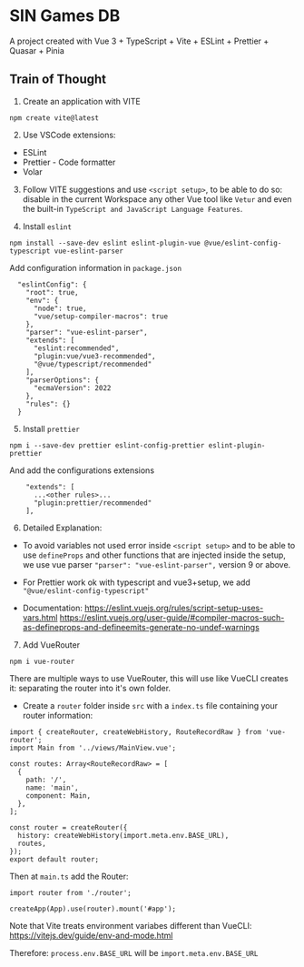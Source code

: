 # SIN Games DB

A project created with Vue 3 + TypeScript + Vite + ESLint + Prettier + Quasar + Pinia

## Train of Thought

1. Create an application with VITE

```
npm create vite@latest
```

2. Use VSCode extensions:

- ESLint
- Prettier - Code formatter
- Volar

3. Follow VITE suggestions and use `<script setup>`, to be able to do so: disable in the current Workspace any other Vue tool like `Vetur` and even the built-in `TypeScript and JavaScript Language Features`.

4. Install `eslint`

```
npm install --save-dev eslint eslint-plugin-vue @vue/eslint-config-typescript vue-eslint-parser
```

Add configuration information in `package.json`

```
  "eslintConfig": {
    "root": true,
    "env": {
      "node": true,
      "vue/setup-compiler-macros": true
    },
    "parser": "vue-eslint-parser",
    "extends": [
      "eslint:recommended",
      "plugin:vue/vue3-recommended",
      "@vue/typescript/recommended"
    ],
    "parserOptions": {
      "ecmaVersion": 2022
    },
    "rules": {}
  }
```

5. Install `prettier`

```
npm i --save-dev prettier eslint-config-prettier eslint-plugin-prettier
```

And add the configurations extensions
```
    "extends": [
      ...<other rules>...
      "plugin:prettier/recommended"
    ],
```

6. Detailed Explanation:
- To avoid variables not used error inside `<script setup>` and to be able to use `defineProps` and other functions that are injected inside the setup, we use vue parser `"parser": "vue-eslint-parser",` version 9 or above.
- For Prettier work ok with typescript and vue3+setup, we add `"@vue/eslint-config-typescript"`

- Documentation:
https://eslint.vuejs.org/rules/script-setup-uses-vars.html
https://eslint.vuejs.org/user-guide/#compiler-macros-such-as-defineprops-and-defineemits-generate-no-undef-warnings

7. Add VueRouter

```
npm i vue-router
```

There are multiple ways to use VueRouter, this will use like VueCLI creates it: separating the router into it's own folder.
- Create a `router` folder inside `src` with a `index.ts` file containing your router information:
```
import { createRouter, createWebHistory, RouteRecordRaw } from 'vue-router';
import Main from '../views/MainView.vue';

const routes: Array<RouteRecordRaw> = [
  {
    path: '/',
    name: 'main',
    component: Main,
  },
];

const router = createRouter({
  history: createWebHistory(import.meta.env.BASE_URL),
  routes,
});
export default router;
```
Then at `main.ts` add the Router:
```
import router from './router';

createApp(App).use(router).mount('#app');
```
Note that Vite treats environment variabes different than VueCLI:
https://vitejs.dev/guide/env-and-mode.html

Therefore: `process.env.BASE_URL` will be `import.meta.env.BASE_URL`



